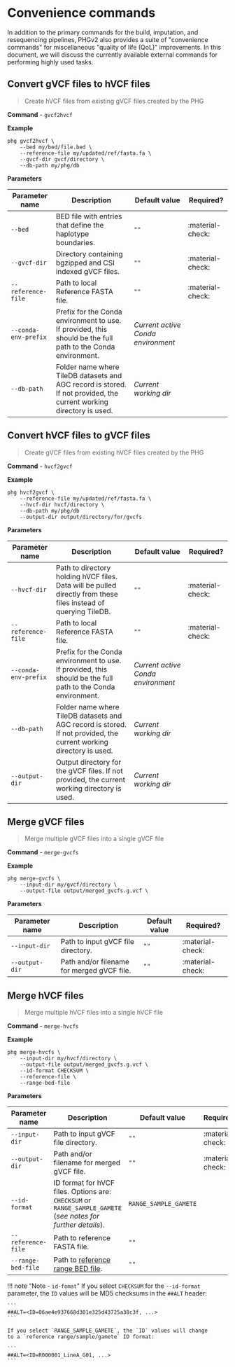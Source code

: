 # Convenience commands

In addition to the primary commands for the build, imputation, and
resequencing pipelines, PHGv2 also provides a suite of "convenience
commands" for miscellaneous "quality of life (QoL)" improvements. In 
this document, we will discuss the currently available external
commands for performing highly used tasks.


## Convert gVCF files to hVCF files

> Create hVCF files from existing gVCF files created by the PHG

**Command** - `gvcf2hvcf`

**Example**

``` shell
phg gvcf2hvcf \
    --bed my/bed/file.bed \
    --reference-file my/updated/ref/fasta.fa \
    --gvcf-dir gvcf/directory \
    --db-path my/phg/db
```

**Parameters**

| Parameter name       | Description                                                                                                         | Default value                      | Required?        |
|----------------------|---------------------------------------------------------------------------------------------------------------------|------------------------------------|------------------|
| `--bed`              | BED file with entries that define the haplotype boundaries.                                                         | `""`                               | :material-check: |
| `--gvcf-dir`         | Directory containing bgzipped and CSI indexed gVCF files.                                                           | `""`                               | :material-check: |
| `--reference-file`   | Path to local Reference FASTA file.                                                                                 | `""`                               | :material-check: |
| `--conda-env-prefix` | Prefix for the Conda environment to use. If provided, this should be the full path to the Conda environment.        | _Current active Conda environment_ |                  |
| `--db-path`          | Folder name where TileDB datasets and AGC record is stored. If not provided, the current working directory is used. | _Current working dir_              |                  |


## Convert hVCF files to gVCF files

> Create gVCF files from existing hVCF files created by the PHG

**Command** - `hvcf2gvcf`

**Example**

``` shell
phg hvcf2gvcf \
    --reference-file my/updated/ref/fasta.fa \
    --hvcf-dir hvcf/directory \
    --db-path my/phg/db
    --output-dir output/directory/for/gvcfs
```

**Parameters**

| Parameter name       | Description                                                                                                         | Default value                      | Required?        |
|----------------------|---------------------------------------------------------------------------------------------------------------------|------------------------------------|------------------|
| `--hvcf-dir`         | Path to directory holding hVCF files. Data will be pulled directly from these files instead of querying TileDB.     | `""`                               | :material-check: |
| `--reference-file`   | Path to local Reference FASTA file.                                                                                 | `""`                               | :material-check: |
| `--conda-env-prefix` | Prefix for the Conda environment to use. If provided, this should be the full path to the Conda environment.        | _Current active Conda environment_ |                  |
| `--db-path`          | Folder name where TileDB datasets and AGC record is stored. If not provided, the current working directory is used. | _Current working dir_              |                  |
| `--output-dir`       | Output directory for the gVCF files. If not provided, the current working directory is used.                        | _Current working dir_              |                  |


## Merge gVCF files

> Merge multiple gVCF files into a single gVCF file

**Command** - `merge-gvcfs`

**Example**

```shell
phg merge-gvcfs \
    --input-dir my/gvcf/directory \
    --output-file output/merged_gvcfs.g.vcf \
```

**Parameters**

| Parameter name | Description                                | Default value | Required?        |
|----------------|--------------------------------------------|---------------|------------------|
| `--input-dir`  | Path to input gVCF file directory.         | `""`          | :material-check: |
| `--output-dir` | Path and/or filename for merged gVCF file. | `""`          | :material-check: |


## Merge hVCF files

> Merge multiple hVCF files into a single hVCF file

**Command** - `merge-hvcfs`

**Example**

```shell
phg merge-hvcfs \
    --input-dir my/hvcf/directory \
    --output-file output/merged_gvcfs.g.vcf \
    --id-format CHECKSUM \
    --reference-file \
    --range-bed-file 
```

**Parameters**

| Parameter name     | Description                                                                                                   | Default value         | Required?        |
|--------------------|---------------------------------------------------------------------------------------------------------------|-----------------------|------------------|
| `--input-dir`      | Path to input gVCF file directory.                                                                            | `""`                  | :material-check: |
| `--output-dir`     | Path and/or filename for merged gVCF file.                                                                    | `""`                  | :material-check: |
| `--id-format`      | ID format for hVCF files. Options are: `CHECKSUM` or `RANGE_SAMPLE_GAMETE` (_see notes for further details_). | `RANGE_SAMPLE_GAMETE` |                  |
| `--reference-file` | Path to reference FASTA file.                                                                                 | `""`                  |                  |
| `--range-bed-file` | Path to [reference range BED file](build_and_load.md#create-reference-ranges).                                | `""`                  |                  |

!!! note "Note - `id-fomat`"
    If you select `CHECKSUM` for the `--id-format` parameter, the `ID`
    values will be MD5 checksums in the `##ALT` header:

    ```
    ##ALT=<ID=06ae4e937668d301e325d43725a38c3f, ...>
    ```

    If you select `RANGE_SAMPLE_GAMETE`, the `ID` values will change
    to a `reference range/sample/gamete` ID format:

    ```
    ##ALT=<ID=R000001_LineA_G01, ...>
    ```
    